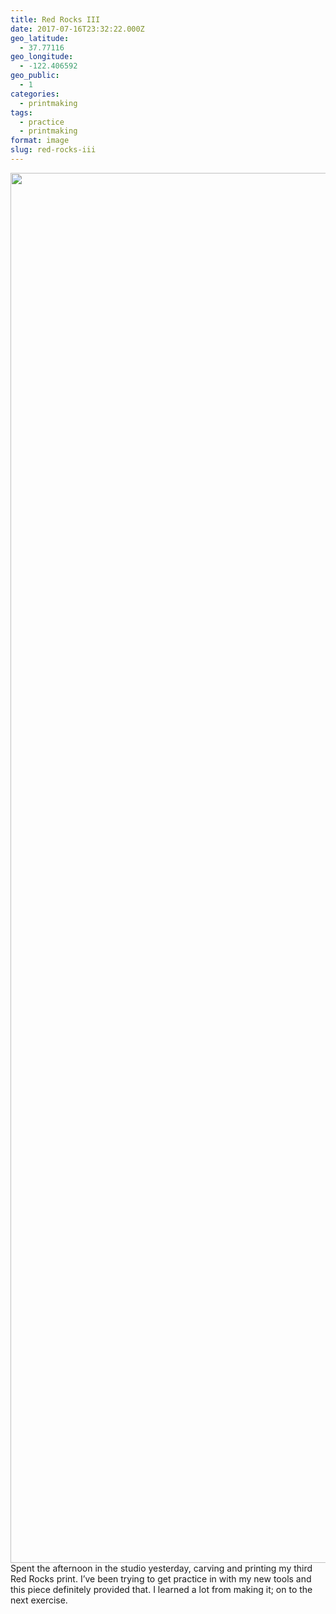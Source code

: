 ```yaml
---
title: Red Rocks III
date: 2017-07-16T23:32:22.000Z
geo_latitude:
  - 37.77116
geo_longitude:
  - -122.406592
geo_public:
  - 1
categories:
  - printmaking
tags:
  - practice
  - printmaking
format: image
slug: red-rocks-iii
---
```

[<img data-attachment-id="2551" data-permalink="https://www.yergler.net/2017/07/16/red-rocks-iii/img_4806/" data-orig-file="https://www.yergler.net/wp-content/uploads/2017/07/img_4806.jpg" data-orig-size="1668,2224" data-comments-opened="0" data-image-meta="{&quot;aperture&quot;:&quot;2.2&quot;,&quot;credit&quot;:&quot;&quot;,&quot;camera&quot;:&quot;iPhone 6&quot;,&quot;caption&quot;:&quot;&quot;,&quot;created_timestamp&quot;:&quot;1500137106&quot;,&quot;copyright&quot;:&quot;&quot;,&quot;focal_length&quot;:&quot;4.15&quot;,&quot;iso&quot;:&quot;250&quot;,&quot;shutter_speed&quot;:&quot;0.033333333333333&quot;,&quot;title&quot;:&quot;&quot;,&quot;orientation&quot;:&quot;1&quot;}" data-image-title="img_4806" data-image-description="" data-image-caption="" data-medium-file="https://www.yergler.net/wp-content/uploads/2017/07/img_4806-225x300.jpg" data-large-file="https://www.yergler.net/wp-content/uploads/2017/07/img_4806-768x1024.jpg" loading="lazy" src="https://www.yergler.net/wp-content/uploads/2017/07/img_4806.jpg" alt="" width="1668" height="2224" class="alignnone size-full wp-image-2551" srcset="https://www.yergler.net/wp-content/uploads/2017/07/img_4806.jpg 1668w, https://www.yergler.net/wp-content/uploads/2017/07/img_4806-225x300.jpg 225w, https://www.yergler.net/wp-content/uploads/2017/07/img_4806-768x1024.jpg 768w, https://www.yergler.net/wp-content/uploads/2017/07/img_4806-800x1067.jpg 800w" sizes="(max-width: 1668px) 100vw, 1668px" />][1]Spent the afternoon in the studio yesterday, carving and printing my third Red Rocks print. I&#8217;ve been trying to get practice in with my new tools and this piece definitely provided that. I learned a lot from making it; on to the next exercise.

<div id="geo-post-2552" class="geo geo-post" style="display: none">
  <span class="latitude">37.77116</span><span class="longitude">-122.406592</span>
</div>

 [1]: https://www.yergler.net/wp-content/uploads/2017/07/img_4806.jpg
